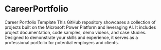 # CareerPortfolio
 Career Portfolio Template This GitHub repository showcases a collection of projects built on the Microsoft Power Platform and leveraging AI. It includes project documentation, code samples, demo videos, and case studies. Designed to demonstrate your skills and experience, it serves as a professional portfolio for potential employers and clients.
